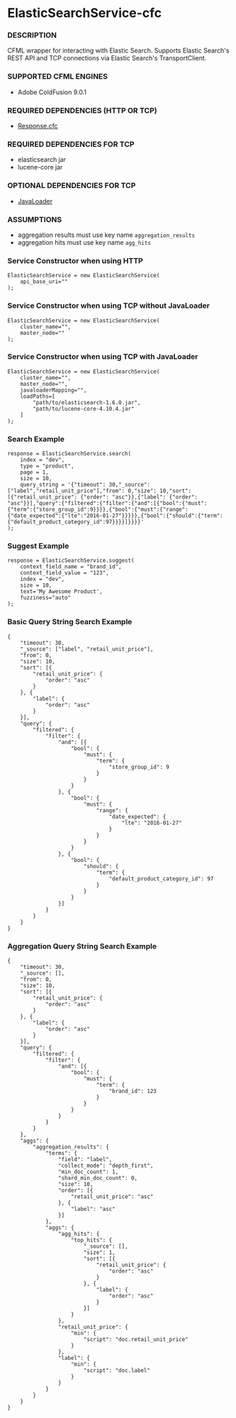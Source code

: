 # ElasticSearchService-cfc

### DESCRIPTION
CFML wrapper for interacting with Elastic Search. Supports Elastic Search's REST API and TCP connections via Elastic Search's TransportClient.

### SUPPORTED CFML ENGINES
* Adobe ColdFusion 9.0.1

### REQUIRED DEPENDENCIES (HTTP OR TCP)
* [Response.cfc](https://github.com/wellercs/Response-cfc)

### REQUIRED DEPENDENCIES FOR TCP
* elasticsearch jar
* lucene-core jar

### OPTIONAL DEPENDENCIES FOR TCP
* [JavaLoader](https://github.com/markmandel/JavaLoader)

### ASSUMPTIONS
* aggregation results must use key name `aggregation_results`
* aggregation hits must use key name `agg_hits`

### Service Constructor when using HTTP
```
ElasticSearchService = new ElasticSearchService(
	api_base_uri=""
);
```

### Service Constructor when using TCP without JavaLoader
```
ElasticSearchService = new ElasticSearchService(
	cluster_name="",
	master_node=""
);
```

### Service Constructor when using TCP with JavaLoader
```
ElasticSearchService = new ElasticSearchService(
	cluster_name="",
	master_node="",
	javaloaderMapping="",
	loadPaths=[
		"path/to/elasticsearch-1.6.0.jar",
		"path/to/lucene-core-4.10.4.jar"
	]
);
```

### Search Example
```
response = ElasticSearchService.search(
	index = "dev",
	type = "product",
	page = 1,
	size = 10,
	query_string = '{"timeout": 30,"_source": ["label","retail_unit_price"],"from": 0,"size": 10,"sort":[{"retail_unit_price": {"order": "asc"}},{"label": {"order": "asc"}}],"query":{"filtered":{"filter":{"and":[{"bool":{"must":{"term":{"store_group_id":9}}}},{"bool":{"must":{"range":{"date_expected":{"lte":"2016-01-27"}}}}},{"bool":{"should":{"term":{"default_product_category_id":97}}}}]}}}}'		
);
```

### Suggest Example
```
response = ElasticSearchService.suggest(
	context_field_name = "brand_id",
	context_field_value = "123",
	index = "dev",
	size = 10,
	text='My Awesome Product',
	fuzziness="auto"		
);
```

### Basic Query String Search Example
```
{
	"timeout": 30,
	"_source": ["label", "retail_unit_price"],
	"from": 0,
	"size": 10,
	"sort": [{
		"retail_unit_price": {
			"order": "asc"
		}
	}, {
		"label": {
			"order": "asc"
		}
	}],
	"query": {
		"filtered": {
			"filter": {
				"and": [{
					"bool": {
						"must": {
							"term": {
								"store_group_id": 9
							}
						}
					}
				}, {
					"bool": {
						"must": {
							"range": {
								"date_expected": {
									"lte": "2016-01-27"
								}
							}
						}
					}
				}, {
					"bool": {
						"should": {
							"term": {
								"default_product_category_id": 97
							}
						}
					}
				}]
			}
		}
	}
}
```

### Aggregation Query String Search Example
```
{
	"timeout": 30,
	"_source": [],
	"from": 0,
	"size": 10,
	"sort": [{
		"retail_unit_price": {
			"order": "asc"
		}
	}, {
		"label": {
			"order": "asc"
		}
	}],
	"query": {
		"filtered": {
			"filter": {
				"and": [{
					"bool": {
						"must": {
							"term": {
								"brand_id": 123
							}
						}
					}
				}
			}
		}
	},
	"aggs": {
		"aggregation_results": {
			"terms": {
				"field": "label",
				"collect_mode": "depth_first",
				"min_doc_count": 1,
				"shard_min_doc_count": 0,
				"size": 10,
				"order": [{
					"retail_unit_price": "asc"
				}, {
					"label": "asc"
				}]
			},
			"aggs": {
				"agg_hits": {
					"top_hits": {
						"_source": [],
						"size": 1,
						"sort": [{
							"retail_unit_price": {
								"order": "asc"
							}
						}, {
							"label": {
								"order": "asc"
							}
						}]
					}
				},
				"retail_unit_price": {
					"min": {
						"script": "doc.retail_unit_price"
					}
				},
				"label": {
					"min": {
						"script": "doc.label"
					}
				}
			}
		}
	}
}
```
